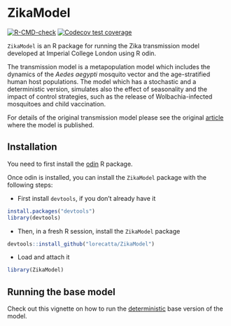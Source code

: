 
<!-- README.md is generated from README.Rmd. Please edit that file -->

# ZikaModel

<!-- badges: start -->

[![R-CMD-check](https://github.com/lorecatta/ZikaModel/actions/workflows/R-CMD-check.yaml/badge.svg)](https://github.com/lorecatta/ZikaModel/actions/workflows/R-CMD-check.yaml)
[![Codecov test
coverage](https://codecov.io/gh/mrc-ide/ZikaModel/branch/master/graph/badge.svg)](https://codecov.io/gh/mrc-ide/ZikaModel?branch=master)
<!-- badges: end -->

`ZikaModel` is an R package for running the Zika transmission model
developed at Imperial College London using R odin.

The transmission model is a metapopulation model which includes the
dynamics of the *Aedes aegypti* mosquito vector and the age-stratified
human host populations. The model which has a stochastic and a
deterministic version, simulates also the effect of seasonality and the
impact of control strategies, such as the release of Wolbachia-infected
mosquitoes and child vaccination.

For details of the original transmission model please see the original
[article](https://science.sciencemag.org/content/353/6297/353) where the
model is published.

## Installation

You need to first install the [odin](https://github.com/mrc-ide/odin) R
package.

Once odin is installed, you can install the `ZikaModel` package with the
following steps:

-   First install `devtools`, if you don’t already have it

``` r
install.packages("devtools")
library(devtools)
```

-   Then, in a fresh R session, install the `ZikaModel` package

``` r
devtools::install_github("lorecatta/ZikaModel")
```

-   Load and attach it

``` r
library(ZikaModel)
```

## Running the base model

Check out this vignette on how to run the
[deterministic](https://lorecatta.github.io/ZikaModel/articles/deterministic_base.html)
base version of the model.
